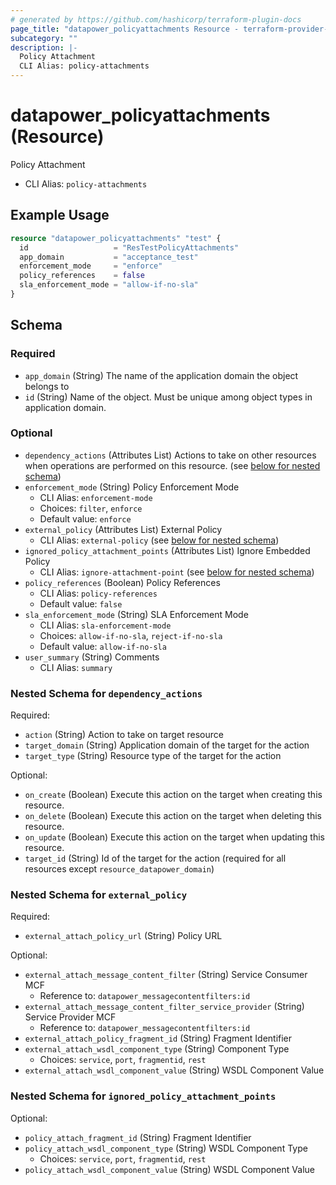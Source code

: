 ```yaml
---
# generated by https://github.com/hashicorp/terraform-plugin-docs
page_title: "datapower_policyattachments Resource - terraform-provider-datapower"
subcategory: ""
description: |-
  Policy Attachment
  CLI Alias: policy-attachments
---
```


# datapower_policyattachments (Resource)

Policy Attachment
  - CLI Alias: `policy-attachments`

## Example Usage

```terraform
resource "datapower_policyattachments" "test" {
  id                   = "ResTestPolicyAttachments"
  app_domain           = "acceptance_test"
  enforcement_mode     = "enforce"
  policy_references    = false
  sla_enforcement_mode = "allow-if-no-sla"
}
```

<!-- schema generated by tfplugindocs -->
## Schema

### Required

- `app_domain` (String) The name of the application domain the object belongs to
- `id` (String) Name of the object. Must be unique among object types in application domain.

### Optional

- `dependency_actions` (Attributes List) Actions to take on other resources when operations are performed on this resource. (see [below for nested schema](#nestedatt--dependency_actions))
- `enforcement_mode` (String) Policy Enforcement Mode
  - CLI Alias: `enforcement-mode`
  - Choices: `filter`, `enforce`
  - Default value: `enforce`
- `external_policy` (Attributes List) External Policy
  - CLI Alias: `external-policy` (see [below for nested schema](#nestedatt--external_policy))
- `ignored_policy_attachment_points` (Attributes List) Ignore Embedded Policy
  - CLI Alias: `ignore-attachment-point` (see [below for nested schema](#nestedatt--ignored_policy_attachment_points))
- `policy_references` (Boolean) Policy References
  - CLI Alias: `policy-references`
  - Default value: `false`
- `sla_enforcement_mode` (String) SLA Enforcement Mode
  - CLI Alias: `sla-enforcement-mode`
  - Choices: `allow-if-no-sla`, `reject-if-no-sla`
  - Default value: `allow-if-no-sla`
- `user_summary` (String) Comments
  - CLI Alias: `summary`

<a id="nestedatt--dependency_actions"></a>
### Nested Schema for `dependency_actions`

Required:

- `action` (String) Action to take on target resource
- `target_domain` (String) Application domain of the target for the action
- `target_type` (String) Resource type of the target for the action

Optional:

- `on_create` (Boolean) Execute this action on the target when creating this resource.
- `on_delete` (Boolean) Execute this action on the target when deleting this resource.
- `on_update` (Boolean) Execute this action on the target when updating this resource.
- `target_id` (String) Id of the target for the action (required for all resources except `resource_datapower_domain`)


<a id="nestedatt--external_policy"></a>
### Nested Schema for `external_policy`

Required:

- `external_attach_policy_url` (String) Policy URL

Optional:

- `external_attach_message_content_filter` (String) Service Consumer MCF
  - Reference to: `datapower_messagecontentfilters:id`
- `external_attach_message_content_filter_service_provider` (String) Service Provider MCF
  - Reference to: `datapower_messagecontentfilters:id`
- `external_attach_policy_fragment_id` (String) Fragment Identifier
- `external_attach_wsdl_component_type` (String) Component Type
  - Choices: `service`, `port`, `fragmentid`, `rest`
- `external_attach_wsdl_component_value` (String) WSDL Component Value


<a id="nestedatt--ignored_policy_attachment_points"></a>
### Nested Schema for `ignored_policy_attachment_points`

Optional:

- `policy_attach_fragment_id` (String) Fragment Identifier
- `policy_attach_wsdl_component_type` (String) WSDL Component Type
  - Choices: `service`, `port`, `fragmentid`, `rest`
- `policy_attach_wsdl_component_value` (String) WSDL Component Value
